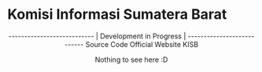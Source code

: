 # Komisi Informasi Sumatera Barat
<center>
---------------------------
| Development in Progress |
---------------------------
Source Code Official Website KISB

Nothing to see here :D
</center>